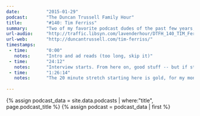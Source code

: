 ```yaml
---
date:          "2015-01-29"
podcast:       "The Duncan Trussell Family Hour"
title:         "#140: Tim Ferriss"
summary:       "Two of my favorite podcast dudes of the past few years, finally on a show together. Duncan interviews Tim Ferriss, who is a lifestyle author (4 Hour Body, 4 Hour Work Week, etc) who has also found recent success in angel investing and running his own podcast (The Tim Ferriss Show, which is one of my favorites of 2014). One might think Tim and Duncan have radically different viewpoints on approaching mastery, but the conversation unfolds beautifully and two are able to relate in many unexpected ways. Topics: writing, routine, general body hacking, Tim's experience with psychadelics, yoga, and 'woo-woo' (for better and worse), Ganesh and plenty of Buddhism."
url-audio:     "http://traffic.libsyn.com/lavenderhour/DTFH_140_TIM_Ferriss.mp3"
url-web:       "http://duncantrussell.com/tim-ferriss/"
timestamps:
 - time:       "0:00"
   notes:      "Intro and ad reads (too long, skip it)"
 - time:       "24:12"
   notes:      "Interview starts. From here on, good stuff -- but if strapped for time, skip to to the timestamp below."
 - time:       "1:26:14"
   notes:      "The 20 minute stretch starting here is gold, for my money. This is where the Venn diagram of what I love about both these guys overlaps. General talk about the value (or lack thereof) found in symbols; tapping into wells of motivation; etc. Absolutely loved it."
   
---
```


{% assign podcast_data = site.data.podcasts | where:"title", page.podcast_title %}
{% assign podcast = podcast_data | first %}